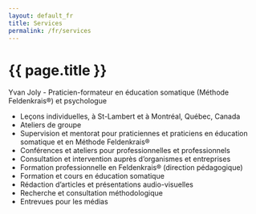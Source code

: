 ```yaml
---
layout: default_fr
title: Services
permalink: /fr/services
---
```


# {{ page.title }}

Yvan Joly - Praticien-formateur en éducation somatique (Méthode Feldenkrais®) et psychologue

* Leçons individuelles, à St-Lambert et à Montréal, Québec, Canada
* Ateliers de groupe
* Supervision et mentorat pour praticiennes et praticiens en éducation somatique et en Méthode Feldenkrais®
* Conférences et ateliers pour professionnelles et professionnels
* Consultation et intervention auprès d’organismes et entreprises
* Formation professionnelle en Feldenkrais® (direction pédagogique)
* Formation et cours en éducation somatique
* Rédaction d’articles et présentations audio-visuelles
* Recherche et consultation méthodologique
* Entrevues pour les médias

